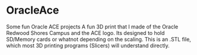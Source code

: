 # OracleAce
Some fun Oracle ACE projects
A fun 3D print that I made of the Oracle Redwood Shores Campus and the ACE logo. Its designed to hold SD/Memory cards or whatnot depending on the scaling.
This is an .STL file, which most 3D printing programs (Slicers) will understand directly.
